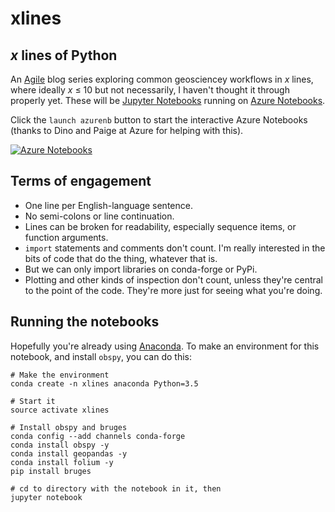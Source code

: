 # xlines

## *x* lines of Python

An [Agile](http://www.agilegeoscience.com/) blog series exploring common geosciencey workflows in *x* lines, where ideally *x* &le; 10 but not necessarily, I haven't thought it through properly yet. These will be [Jupyter Notebooks](http://jupyter.org/) running on [Azure Notebooks](https://notebooks.azure.com/).

Click the `launch azurenb` button to start the interactive Azure Notebooks (thanks to Dino and Paige at Azure for helping with this).

[![Azure Notebooks](https://notebooks.azure.com/launch.png)](https://notebooks.azure.com/import/gh/agile-geoscience/xlines)

## Terms of engagement

- One line per English-language sentence.
- No semi-colons or line continuation.
- Lines can be broken for readability, especially sequence items, or function arguments.
- `import` statements and comments don't count. I'm really interested in the bits of code that do the thing, whatever that is.
- But we can only import libraries on conda-forge or PyPi.
- Plotting and other kinds of inspection don't count, unless they're central to the point of the code. They're more just for seeing what you're doing.


## Running the notebooks

Hopefully you're already using [Anaconda](https://www.continuum.io/downloads). To make an environment for this notebook, and install `obspy`, you can do this:

    # Make the environment
    conda create -n xlines anaconda Python=3.5
    
    # Start it
    source activate xlines

    # Install obspy and bruges
    conda config --add channels conda-forge
    conda install obspy -y
    conda install geopandas -y
    conda install folium -y
    pip install bruges
    
    # cd to directory with the notebook in it, then
    jupyter notebook

